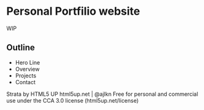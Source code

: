 # Personal Portfilio website 
WIP

## Outline
- Hero Line
- Overview
- Projects
- Contact



Strata by HTML5 UP
html5up.net | @ajlkn
Free for personal and commercial use under the CCA 3.0 license (html5up.net/license)
